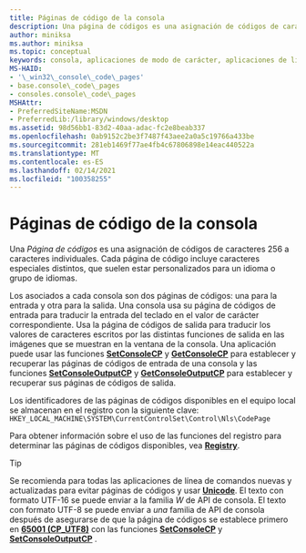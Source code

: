 ```yaml
---
title: Páginas de código de la consola
description: Una página de códigos es una asignación de códigos de caracteres 256 a caracteres individuales. Cada página de código incluye caracteres especiales distintos, que suelen estar personalizados para un idioma o grupo de idiomas.
author: miniksa
ms.author: miniksa
ms.topic: conceptual
keywords: consola, aplicaciones de modo de carácter, aplicaciones de línea de comandos, aplicaciones de terminal, API de consola
MS-HAID:
- '\_win32\_console\_code\_pages'
- base.console\_code\_pages
- consoles.console\_code\_pages
MSHAttr:
- PreferredSiteName:MSDN
- PreferredLib:/library/windows/desktop
ms.assetid: 98d56bb1-83d2-40aa-adac-fc2e8beab337
ms.openlocfilehash: 0ab9152c2be3f7487f43aee2a0a5c19766a433be
ms.sourcegitcommit: 281eb1469f77ae4fb4c67806898e14eac440522a
ms.translationtype: MT
ms.contentlocale: es-ES
ms.lasthandoff: 02/14/2021
ms.locfileid: "100358255"
---
```

# <a name="console-code-pages"></a>Páginas de código de la consola

Una *Página de códigos* es una asignación de códigos de caracteres 256 a caracteres individuales. Cada página de código incluye caracteres especiales distintos, que suelen estar personalizados para un idioma o grupo de idiomas.

Los asociados a cada consola son dos páginas de códigos: una para la entrada y otra para la salida. Una consola usa su página de códigos de entrada para traducir la entrada del teclado en el valor de carácter correspondiente. Usa la página de códigos de salida para traducir los valores de caracteres escritos por las distintas funciones de salida en las imágenes que se muestran en la ventana de la consola. Una aplicación puede usar las funciones [**SetConsoleCP**](setconsolecp.md) y [**GetConsoleCP**](getconsolecp.md) para establecer y recuperar las páginas de códigos de entrada de una consola y las funciones [**SetConsoleOutputCP**](setconsoleoutputcp.md) y [**GetConsoleOutputCP**](getconsoleoutputcp.md) para establecer y recuperar sus páginas de códigos de salida.

Los identificadores de las páginas de códigos disponibles en el equipo local se almacenan en el registro con la siguiente clave: `HKEY_LOCAL_MACHINE\SYSTEM\CurrentControlSet\Control\Nls\CodePage`

Para obtener información sobre el uso de las funciones del registro para determinar las páginas de códigos disponibles, vea [**Registry**](/windows/win32/sysinfo/registry).

> [!TIP]
> Se recomienda para todas las aplicaciones de línea de comandos nuevas y actualizadas para evitar páginas de códigos y usar **[Unicode](/windows/win32/intl/unicode)**. El texto con formato UTF-16 se puede enviar a la familia *W* de API de consola. El texto con formato UTF-8 se puede enviar a *una* familia de API de consola después de asegurarse de que la página de códigos se establece primero en **[65001 (CP_UTF8)](/windows/win32/intl/code-page-identifiers)** con las funciones [**SetConsoleCP**](setconsolecp.md) y [**SetConsoleOutputCP**](setconsoleoutputcp.md) .